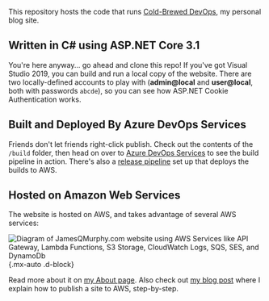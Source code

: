 This repository hosts the code that runs [Cold-Brewed DevOps](https://www.jamesqmurphy.com), my personal blog site.

## Written in C# using ASP.NET Core 3.1

You're here anyway... go ahead and clone this repo!  If you've got Visual Studio 2019, you can build and run a local copy of the website.  There are two locally-defined accounts to play with (**admin@local** and **user@local**, both with passwords `abcde`), so you can see how ASP.NET Cookie Authentication works.

## Built and Deployed By Azure DevOps Services

Friends don't let friends right-click publish.  Check out the contents of the `/build` folder, then head on over to [Azure DevOps Services](https://dev.azure.com/jamesqmurphy/www-jamesqmurphy-com/_build?definitionId=5&_a=summary) to see the build pipeline in action.  There's also a [release pipeline](https://dev.azure.com/jamesqmurphy/www-jamesqmurphy-com/_release?_a=releases&definitionId=1) set up that deploys the builds to AWS.

## Hosted on Amazon Web Services

The website is hosted on AWS, and takes advantage of several AWS services:

![Diagram of JamesQMurphy.com website using AWS Services like API Gateway, Lambda Functions, S3 Storage, CloudWatch Logs, SQS, SES, and DynamoDb](/images/JamesQMurphy-AWS-Diagram20200212.png){.mx-auto .d-block}

Read more about it on [my About page](https://www.jamesqmurphy.com/home/about).  Also check out [my blog post](https://www.jamesqmurphy.com/blog/2019/06/brewing-the-blog-4) where I explain how to publish a site to AWS, step-by-step.
